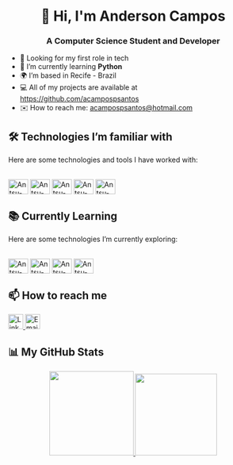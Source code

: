 <div align="center">
  
# 👋 Hi, I'm Anderson Campos
  
### A Computer Science Student and Developer

</div>

- 🚀 Looking for my first role in tech 
- 🌱 I’m currently learning **Python**
- 🌍 I’m based in Recife - Brazil
- 💻 All of my projects are available at https://github.com/acampospsantos
- ✉️ How to reach me: acampospsantos@hotmail.com


## 🛠️ Technologies I’m familiar with
Here are some technologies and tools I have worked with:

<div style="display: inline_block"><br>
  <img align="center" alt="Antsu-Java" height="30" width="40" src="https://cdn.jsdelivr.net/gh/devicons/devicon/icons/java/java-original.svg">
  <img align="center" alt="Antsu-HTML" height="30" width="40" src="https://cdn.jsdelivr.net/gh/devicons/devicon/icons/html5/html5-original.svg">
  <img align="center" alt="Antsu-CSS" height="30" width="40" src="https://cdn.jsdelivr.net/gh/devicons/devicon/icons/css3/css3-original.svg">
  <img align="center" alt="Antsu-Arduino" height="30" width="40" src="https://cdn.jsdelivr.net/gh/devicons/devicon/icons/arduino/arduino-original-wordmark.svg">
  <img align="center" alt="Antsu-Python" height="30" width="40" src="https://cdn.jsdelivr.net/gh/devicons/devicon/icons/python/python-original.svg">
</div>

## 📚 Currently Learning
Here are some technologies I’m currently exploring:

<div style="display: inline_block"><br>
  <img align="center" alt="Antsu-JS" height="30" width="40" src="https://cdn.jsdelivr.net/gh/devicons/devicon/icons/javascript/javascript-original.svg">
  <img align="center" alt="Antsu-C" height="30" width="40" src="https://cdn.jsdelivr.net/gh/devicons/devicon@latest/icons/c/c-original.svg" />
  <img align="center" alt="Antsu-C++" height="30" width="40" src="https://cdn.jsdelivr.net/gh/devicons/devicon@latest/icons/cplusplus/cplusplus-original.svg" />
  <img align="center" alt="Antsu-C#" height="30" width="40" src="https://cdn.jsdelivr.net/gh/devicons/devicon@latest/icons/csharp/csharp-original.svg" />
</div>



## 📫 How to reach me
<p align="left">
  <a href="https://www.linkedin.com/in/andersoncampospsantos/">
    <img alt="LinkedIn" height="30" src="https://img.shields.io/badge/LinkedIn-0077B5?style=for-the-badge&logo=linkedin&logoColor=white">
  </a>
  <a href="mailto:acampospsantos@hotmail.com">
    <img alt="Email" height="30" src="https://img.shields.io/badge/Email-D14836?style=for-the-badge&logo=gmail&logoColor=white">
  </a>
</p>


## 📊 My GitHub Stats

<div align="center">
  <a href="https://github.com/acampospsantos">
    <img height="170em" src="https://github-readme-stats.vercel.app/api?username=acampospsantos&show_icons=true&theme=chartreuse-dark&include_all_commits=true&count_private=true"/>
    <img height="165em" src="https://github-readme-stats.vercel.app/api/top-langs/?username=acampospsantos&layout=compact&langs_count=7&theme=chartreuse-dark"/>
  </a>
</div>
